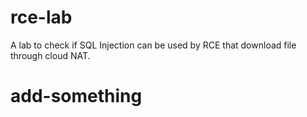 # rce-lab

A lab to check if SQL Injection can be used by RCE that download file through cloud NAT.

# add-something
